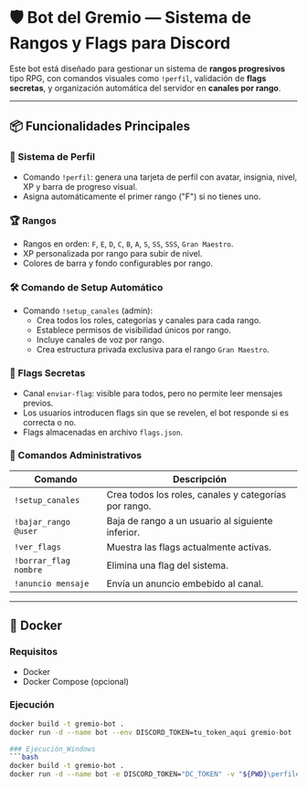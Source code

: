 # 🛡️ Bot del Gremio — Sistema de Rangos y Flags para Discord

Este bot está diseñado para gestionar un sistema de **rangos progresivos** tipo RPG, con comandos visuales como `!perfil`, validación de **flags secretas**, y organización automática del servidor en **canales por rango**.

---

## 📦 Funcionalidades Principales

### 👤 Sistema de Perfil
- Comando `!perfil`: genera una tarjeta de perfil con avatar, insignia, nivel, XP y barra de progreso visual.
- Asigna automáticamente el primer rango ("F") si no tienes uno.

### 🏆 Rangos
- Rangos en orden: `F`, `E`, `D`, `C`, `B`, `A`, `S`, `SS`, `SSS`, `Gran Maestro`.
- XP personalizada por rango para subir de nivel.
- Colores de barra y fondo configurables por rango.

### 🛠️ Comando de Setup Automático
- Comando `!setup_canales` (admin):
  - Crea todos los roles, categorías y canales para cada rango.
  - Establece permisos de visibilidad únicos por rango.
  - Incluye canales de voz por rango.
  - Crea estructura privada exclusiva para el rango `Gran Maestro`.

### 🎯 Flags Secretas
- Canal `enviar-flag`: visible para todos, pero no permite leer mensajes previos.
- Los usuarios introducen flags sin que se revelen, el bot responde si es correcta o no.
- Flags almacenadas en archivo `flags.json`.

### 🔧 Comandos Administrativos

| Comando             | Descripción                                              |
|---------------------|----------------------------------------------------------|
| `!setup_canales`    | Crea todos los roles, canales y categorías por rango.    |
| `!bajar_rango @user`| Baja de rango a un usuario al siguiente inferior.        |
| `!ver_flags`        | Muestra las flags actualmente activas.                   |
| `!borrar_flag nombre`| Elimina una flag del sistema.                           |
| `!anuncio mensaje`  | Envía un anuncio embebido al canal.                      |

---

## 🐳 Docker

### Requisitos
- Docker
- Docker Compose (opcional)

### Ejecución
```bash
docker build -t gremio-bot .
docker run -d --name bot --env DISCORD_TOKEN=tu_token_aqui gremio-bot

### Ejecución_Windows
```bash
docker build -t gremio-bot .
docker run -d --name bot -e DISCORD_TOKEN="DC_TOKEN" -v "${PWD}\perfiles.json:/app/perfiles.json" -v "${PWD}\flags.json:/app/flags.json" medieval-bot